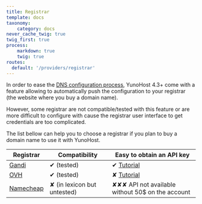 ```yaml
---
title: Registrar
template: docs
taxonomy:
    category: docs
never_cache_twig: true
twig_first: true
process:
    markdown: true
    twig: true
routes:
  default: '/providers/registrar'
---
```


In order to ease the [DNS configuration process](/dns_config), YunoHost 4.3+ come with a feature allowing to automatically push the configuration to your registrar (the website where you buy a domain name).

However, some registrar are not compatible/tested with this feature or are more difficult to configure with cause the registrar user interface to get credentials are too complicated.

The list bellow can help you to choose a registrar if you plan to buy a domain name to use it with YunoHost.


| Registrar | Compatibility | Easy to obtain an API key |
| --------- | ------------- | ------------------ |
| [Gandi](https://www.gandi.net)     | ✔ (tested)    | ✔  [Tutorial](/providers/registrar/gandi/autodns)                |
| [OVH](https://www.ovh.com/domaines/)       | ✔ (tested)    | ✘ [Tutorial](/providers/registrar/ovh/autodns)  |
| [Namecheap](https://www.namecheap.com/) | ✘ (in lexicon but untested)    | ✘✘✘ API not available without 50$ on the account  |
